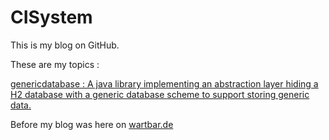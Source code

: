 # CISystem

This is my blog on GitHub.

These are my topics :

[genericdatabase : A java library implementing an abstraction layer hiding a H2 database with a generic database scheme to support storing generic data.](genericdatabase.md)

Before my blog was here on [wartbar.de](http://www.wartbar.de/topic_CISYSTEM.html)
